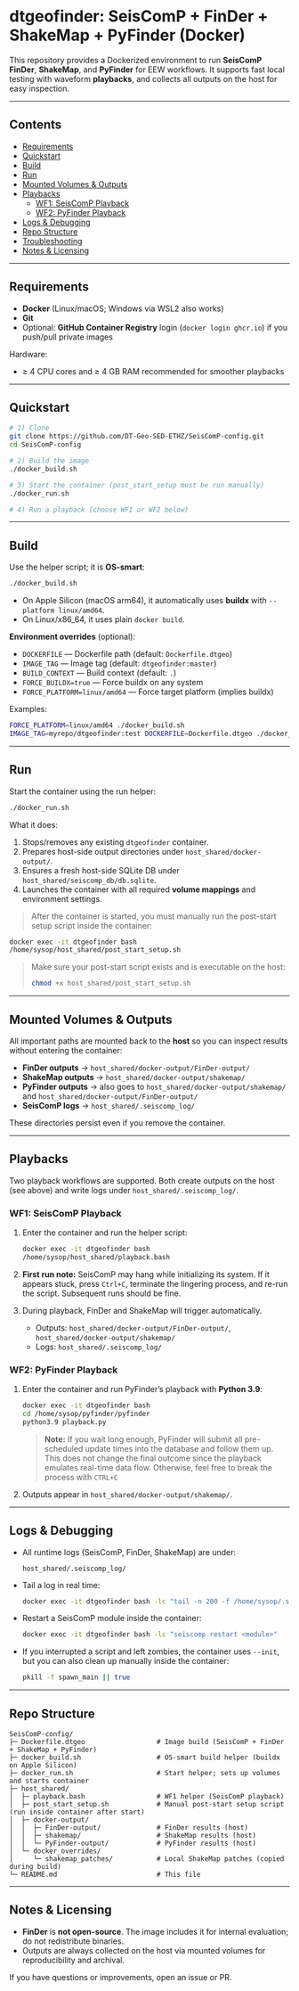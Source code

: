 # dtgeofinder: SeisComP + FinDer + ShakeMap + PyFinder (Docker)

This repository provides a Dockerized environment to run **SeisComP FinDer**, **ShakeMap**, and **PyFinder** for EEW workflows. It supports fast local testing with waveform **playbacks**, and collects all outputs on the host for easy inspection.

---

## Contents
- [Requirements](#requirements)
- [Quickstart](#quickstart)
- [Build](#build)
- [Run](#run)
- [Mounted Volumes & Outputs](#mounted-volumes--outputs)
- [Playbacks](#playbacks)
  - [WF1: SeisComP Playback](#wf1-seiscomp-playback)
  - [WF2: PyFinder Playback](#wf2-pyfinder-playback)
- [Logs & Debugging](#logs--debugging)
- [Repo Structure](#repo-structure)
- [Troubleshooting](#troubleshooting)
- [Notes & Licensing](#notes--licensing)

---

## Requirements
- **Docker** (Linux/macOS; Windows via WSL2 also works)
- **Git**
- Optional: **GitHub Container Registry** login (`docker login ghcr.io`) if you push/pull private images

Hardware: 
- ≥ 4 CPU cores and ≥ 4 GB RAM recommended for smoother playbacks

---

## Quickstart

```bash
# 1) Clone
git clone https://github.com/DT-Geo-SED-ETHZ/SeisComP-config.git
cd SeisComP-config

# 2) Build the image
./docker_build.sh

# 3) Start the container (post_start_setup must be run manually)
./docker_run.sh

# 4) Run a playback (choose WF1 or WF2 below)
```

---

## Build

Use the helper script; it is **OS-smart**:

```bash
./docker_build.sh
```

- On Apple Silicon (macOS arm64), it automatically uses **buildx** with `--platform linux/amd64`.
- On Linux/x86_64, it uses plain `docker build`.

**Environment overrides** (optional):
- `DOCKERFILE` — Dockerfile path (default: `Dockerfile.dtgeo`)
- `IMAGE_TAG` — Image tag (default: `dtgeofinder:master`)
- `BUILD_CONTEXT` — Build context (default: `.`)
- `FORCE_BUILDX=true` — Force buildx on any system
- `FORCE_PLATFORM=linux/amd64` — Force target platform (implies buildx)

Examples:
```bash
FORCE_PLATFORM=linux/amd64 ./docker_build.sh
IMAGE_TAG=myrepo/dtgeofinder:test DOCKERFILE=Dockerfile.dtgeo ./docker_build.sh
```

---

## Run

Start the container using the run helper:

```bash
./docker_run.sh
```

What it does:
1. Stops/removes any existing `dtgeofinder` container.
2. Prepares host-side output directories under `host_shared/docker-output/`.
3. Ensures a fresh host-side SQLite DB under `host_shared/seiscomp_db/db.sqlite`.
4. Launches the container with all required **volume mappings** and environment settings.

> After the container is started, you must manually run the post-start setup script inside the container:

```bash
docker exec -it dtgeofinder bash
/home/sysop/host_shared/post_start_setup.sh
```

> Make sure your post-start script exists and is executable on the host:
> ```bash
> chmod +x host_shared/post_start_setup.sh
> ```

---

## Mounted Volumes & Outputs

All important paths are mounted back to the **host** so you can inspect results without entering the container:

- **FinDer outputs** → `host_shared/docker-output/FinDer-output/`
- **ShakeMap outputs** → `host_shared/docker-output/shakemap/`
- **PyFinder outputs** → also goes to `host_shared/docker-output/shakemap/` and `host_shared/docker-output/FinDer-output/`
- **SeisComP logs** → `host_shared/.seiscomp_log/`

These directories persist even if you remove the container.

---

## Playbacks

Two playback workflows are supported. Both create outputs on the host (see above) and write logs under `host_shared/.seiscomp_log/`.

### WF1: SeisComP Playback

1. Enter the container and run the helper script:
   ```bash
   docker exec -it dtgeofinder bash
   /home/sysop/host_shared/playback.bash
   ```

2. **First run note:** SeisComP may hang while initializing its system. If it appears stuck, press `Ctrl+C`, terminate the lingering process, and re-run the script. Subsequent runs should be fine.

3. During playback, FinDer and ShakeMap will trigger automatically.
   - Outputs: `host_shared/docker-output/FinDer-output/`, `host_shared/docker-output/shakemap/`
   - Logs: `host_shared/.seiscomp_log/`

### WF2: PyFinder Playback

1. Enter the container and run PyFinder’s playback with **Python 3.9**:
   ```bash
   docker exec -it dtgeofinder bash
   cd /home/sysop/pyfinder/pyfinder
   python3.9 playback.py
   ```

   > **Note:** If you wait long enough, PyFinder will submit all pre-scheduled update times into the database and follow them up. This does not change the final outcome since the playback emulates real-time data flow. Otherwise, feel free to break the process with `CTRL+C`

2. Outputs appear in `host_shared/docker-output/shakemap/`.

---

## Logs & Debugging

- All runtime logs (SeisComP, FinDer, ShakeMap) are under:
  ```
  host_shared/.seiscomp_log/
  ```
- Tail a log in real time:
  ```bash
  docker exec -it dtgeofinder bash -lc "tail -n 200 -f /home/sysop/.seiscomp/log/finder.log"
  ```
- Restart a SeisComP module inside the container:
  ```bash
  docker exec -it dtgeofinder bash -lc "seiscomp restart <module>"
  ```
- If you interrupted a script and left zombies, the container uses `--init`, but you can also clean up manually inside the container:
  ```bash
  pkill -f spawn_main || true
  ```

---

## Repo Structure

```
SeisComP-config/
├─ Dockerfile.dtgeo                  # Image build (SeisComP + FinDer + ShakeMap + PyFinder)
├─ docker_build.sh                   # OS-smart build helper (buildx on Apple Silicon)
├─ docker_run.sh                     # Start helper; sets up volumes and starts container
├─ host_shared/
│  ├─ playback.bash                  # WF1 helper (SeisComP playback)
│  ├─ post_start_setup.sh            # Manual post-start setup script (run inside container after start)
│  ├─ docker-output/
│  │  ├─ FinDer-output/              # FinDer results (host)
│  │  ├─ shakemap/                   # ShakeMap results (host)
│  │  └─ PyFinder-output/            # PyFinder results (host)
│  └─ docker_overrides/
│     └─ shakemap_patches/           # Local ShakeMap patches (copied during build)
└─ README.md                         # This file
```

---

## Notes & Licensing

- **FinDer** is **not open-source**. The image includes it for internal evaluation; do not redistribute binaries.
- Outputs are always collected on the host via mounted volumes for reproducibility and archival.

If you have questions or improvements, open an issue or PR.